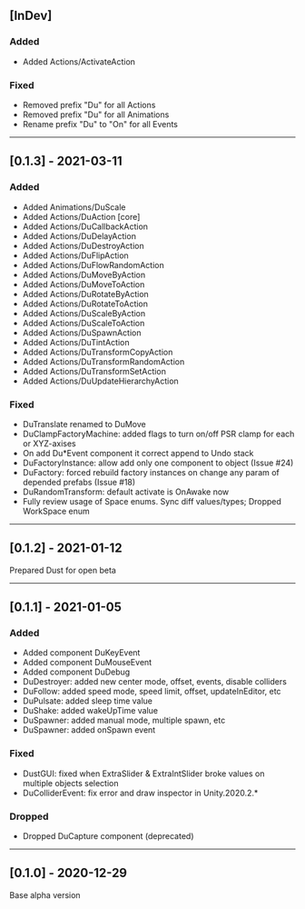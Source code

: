 ## [InDev]

### Added

- Added Actions/ActivateAction

### Fixed

- Removed prefix "Du" for all Actions
- Removed prefix "Du" for all Animations
- Rename prefix "Du" to "On" for all Events


________________________________________________________________________________________________________________________

## [0.1.3] - 2021-03-11

### Added

- Added Animations/DuScale
- Added Actions/DuAction [core]
- Added Actions/DuCallbackAction
- Added Actions/DuDelayAction
- Added Actions/DuDestroyAction
- Added Actions/DuFlipAction
- Added Actions/DuFlowRandomAction
- Added Actions/DuMoveByAction
- Added Actions/DuMoveToAction
- Added Actions/DuRotateByAction
- Added Actions/DuRotateToAction
- Added Actions/DuScaleByAction
- Added Actions/DuScaleToAction
- Added Actions/DuSpawnAction
- Added Actions/DuTintAction
- Added Actions/DuTransformCopyAction
- Added Actions/DuTransformRandomAction
- Added Actions/DuTransformSetAction
- Added Actions/DuUpdateHierarchyAction

### Fixed

- DuTranslate renamed to DuMove
- DuClampFactoryMachine: added flags to turn on/off PSR clamp for each or XYZ-axises 
- On add Du*Event component it correct append to Undo stack
- DuFactoryInstance: allow add only one component to object (Issue #24)
- DuFactory: forced rebuild factory instances on change any param of depended prefabs (Issue #18)
- DuRandomTransform: default activate is OnAwake now
- Fully review usage of Space enums. Sync diff values/types; Dropped WorkSpace enum


________________________________________________________________________________________________________________________

## [0.1.2] - 2021-01-12

Prepared Dust for open beta 


________________________________________________________________________________________________________________________

## [0.1.1] - 2021-01-05

### Added

- Added component DuKeyEvent
- Added component DuMouseEvent
- Added component DuDebug
- DuDestroyer: added new center mode, offset, events, disable colliders
- DuFollow: added speed mode, speed limit, offset, updateInEditor, etc
- DuPulsate: added sleep time value
- DuShake: added wakeUpTime value
- DuSpawner: added manual mode, multiple spawn, etc
- DuSpawner: added onSpawn event

### Fixed

- DustGUI: fixed when ExtraSlider & ExtraIntSlider broke values on multiple objects selection
- DuColliderEvent: fix error and draw inspector in Unity.2020.2.*

### Dropped

- Dropped DuCapture component (deprecated)


________________________________________________________________________________________________________________________

## [0.1.0] - 2020-12-29

Base alpha version
